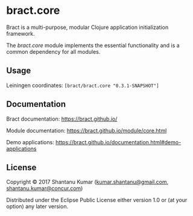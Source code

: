 # bract.core

Bract is a multi-purpose, modular Clojure application initialization framework.

The _bract.core_ module implements the essential functionality and is a common dependency for all modules.


## Usage

Leiningen coordinates: `[bract/bract.core "0.3.1-SNAPSHOT"]`


## Documentation

Bract documentation: https://bract.github.io/

Module documentation: https://bract.github.io/module/core.html

Demo applications: https://bract.github.io/documentation.html#demo-applications


## License

Copyright © 2017 Shantanu Kumar (kumar.shantanu@gmail.com, shantanu.kumar@concur.com)

Distributed under the Eclipse Public License either version 1.0 or (at
your option) any later version.
